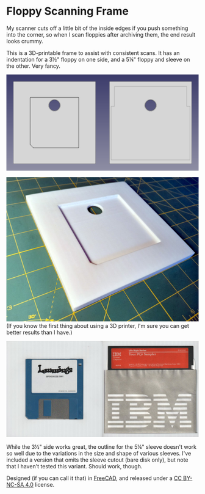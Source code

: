 # Floppy Scanning Frame

My scanner cuts off a little bit of the inside edges if you push something into the corner, so when I scan floppies after archiving them, the end result looks crummy.

This is a 3D-printable frame to assist with consistent scans. It has an indentation for a 3½" floppy on one side, and a 5¼" floppy and sleeve on the other. Very fancy.

![Screenshots of the front and back of the frame as seen in FreeCAD](images/floppy_scanning_bracket_screenshots.png)

![Photo of the bracket printed out](images/floppy_scanning_bracket_photo.jpg)  
(If you know the first thing about using a 3D printer, I'm sure you can get better results than I have.)

![Scans of floppies using the printed bracket](images/floppy_scanning_bracket_scans.jpg)

While the 3½" side works great, the outline for the 5¼" sleeve doesn't work so well due to the variations in the size and shape of various sleeves. I've included a version that omits the sleeve cutout (bare disk only), but note that I haven't tested this variant. Should work, though. 

Designed (if you can call it that) in [FreeCAD](https://www.freecad.org/), and released under a [CC BY-NC-SA 4.0](https://creativecommons.org/licenses/by-nc-sa/4.0/deed.en) license.
